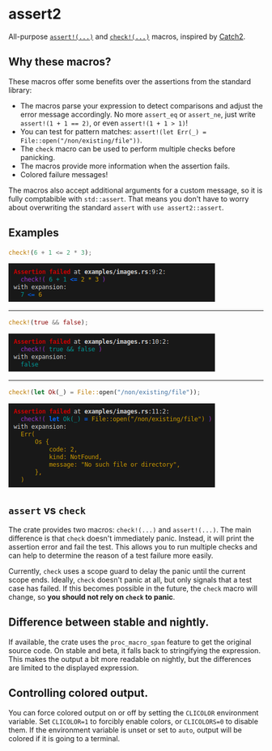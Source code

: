 # assert2

All-purpose [`assert!(...)`](https://docs.rs/assert2/latest/assert2/macro.assert.html) and [`check!(...)`](https://docs.rs/assert2/latest/assert2/macro.check.html) macros, inspired by [Catch2](https://github.com/catchorg/Catch2).

## Why these macros?

These macros offer some benefits over the assertions from the standard library:
  * The macros parse your expression to detect comparisons and adjust the error message accordingly.
    No more `assert_eq` or `assert_ne`, just write `assert!(1 + 1 == 2)`, or even `assert!(1 + 1 > 1)`!
  * You can test for pattern matches: `assert!(let Err(_) = File::open("/non/existing/file"))`.
  * The `check` macro can be used to perform multiple checks before panicking.
  * The macros provide more information when the assertion fails.
  * Colored failure messages!

The macros also accept additional arguments for a custom message, so it is fully comptabible with `std::assert`.
That means you don't have to worry about overwriting the standard `assert` with `use assert2::assert`.

## Examples

```rust
check!(6 + 1 <= 2 * 3);
```

![Assertion error](https://github.com/de-vri-es/assert2-rs/raw/406f0d065e56db6e3f94c6e2d34b0f2c5b8f0f9f/binary-operator.png)

----------

```rust
check!(true && false);
```

![Assertion error](https://github.com/de-vri-es/assert2-rs/raw/406f0d065e56db6e3f94c6e2d34b0f2c5b8f0f9f/boolean-expression.png)

----------

```rust
check!(let Ok(_) = File::open("/non/existing/file"));
```

![Assertion error](https://github.com/de-vri-es/assert2-rs/raw/406f0d065e56db6e3f94c6e2d34b0f2c5b8f0f9f/pattern-match.png)

## `assert` vs `check`
The crate provides two macros: `check!(...)` and `assert!(...)`.
The main difference is that `check` doesn't immediately panic.
Instead, it will print the assertion error and fail the test.
This allows you to run multiple checks and can help to determine the reason of a test failure more easily.

Currently, `check` uses a scope guard to delay the panic until the current scope ends.
Ideally, `check` doesn't panic at all, but only signals that a test case has failed.
If this becomes possible in the future, the `check` macro will change, so **you should not rely on `check` to panic**.

## Difference between stable and nightly.
If available, the crate uses the `proc_macro_span` feature to get the original source code.
On stable and beta, it falls back to stringifying the expression.
This makes the output a bit more readable on nightly,
but the differences are limited to the displayed expression.

## Controlling colored output.

You can force colored output on or off by setting the `CLICOLOR` environment variable.
Set `CLICOLOR=1` to forcibly enable colors, or `CLICOLORS=0` to disable them.
If the environment variable is unset or set to `auto`, output will be colored if it is going to a terminal.
